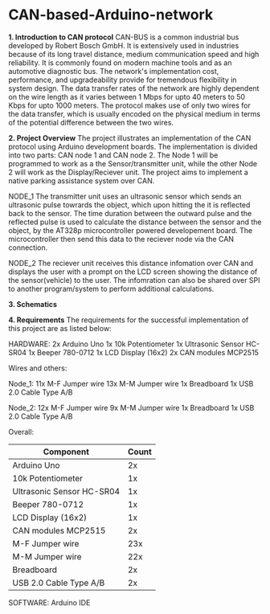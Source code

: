 # CAN-based-Arduino-network

**1. Introduction to CAN protocol**
CAN-BUS is a common industrial bus developed by Robert Bosch GmbH. It is extensively used in industries because of its long travel distance, medium communication speed and high reliability. It is commonly found on modern machine tools and as an automotive diagnostic bus. The network's  implementation cost, performance, and upgradeability provide for tremendous flexibility in system design. The data transfer rates of the network are highly dependent on the wire length as it varies between 1 Mbps for upto 40 meters to 50 Kbps for upto 1000 meters. The protocol makes use of only two wires for the data transfer, which is usually encoded on the physical medium in terms of the potential difference between the two wires.    

**2. Project Overview**
The project illustrates an implementation of the CAN protocol using Arduino development boards. The implementation is divided into two parts: CAN node 1 and CAN node 2. The Node 1 will be programmed to work as a the Sensor/transmitter unit, while the other Node 2 will work as the Display/Reciever unit. The project aims to implement a native parking assistance system over CAN.

NODE_1
The transmitter unit uses an ultrasonic sensor which sends an ultrasonic pulse towrards the object, which upon hitting the it is reflected back to the sensor. The time duration between the outward pulse and the reflected pulse is used to calculate the distance between the sensor and the object, by the AT328p microcontroller powered developement board. The microcontroller then send this data to the reciever node via the CAN connection.

NODE_2
The reciever unit receives this distance infomation over CAN and displays the user with a prompt on the LCD screen showing the distance of the sensor(vehicle) to the user. The infomration can also be shared over SPI to another program/system to perform additional calculations.

**3. Schematics**

**4. Requirements**
The requirements for the successful implementation of this project are as listed below:

HARDWARE:
2x Arduino Uno
1x 10k Potentiometer
1x Ultrasonic Sensor HC-SR04
1x Beeper 780-0712
1x LCD Display (16x2)
2x CAN modules MCP2515 

  Wires and others:
  
  Node_1: 
  11x M-F Jumper wire
  13x M-M Jumper wire
  1x Breadboard
  1x USB 2.0 Cable Type A/B
  
  Node_2: 
  12x M-F Jumper wire
  9x M-M Jumper wire
  1x Breadboard
  1x USB 2.0 Cable Type A/B
  
  Overall:
  
| Component                 | Count |
|---------------------------|-------|
| Arduino Uno               | 2x    |
| 10k Potentiometer         | 1x    |
| Ultrasonic Sensor HC-SR04 | 1x    |
| Beeper 780-0712           | 1x    |
| LCD Display (16x2)        | 1x    |
| CAN modules MCP2515       | 2x    |
| M-F Jumper wire           | 23x   |
| M-M Jumper wire           | 22x   |
| Breadboard                | 2x    |
| USB 2.0 Cable Type A/B    | 2x    |

SOFTWARE:
Arduino IDE
